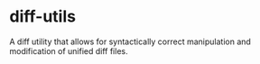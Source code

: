# diff-utils
A diff utility that allows for syntactically correct manipulation and modification of unified diff files.

